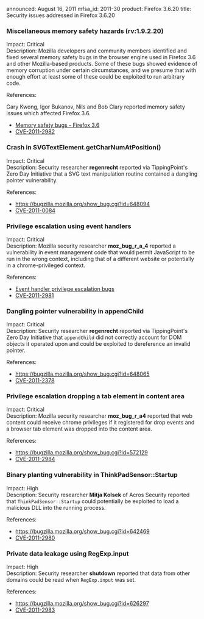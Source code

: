announced: August 16, 2011
mfsa_id: 2011-30
product: Firefox 3.6.20
title: Security issues addressed in Firefox 3.6.20

<h3 id="cve-2011-2982">Miscellaneous memory safety hazards (rv:1.9.2.20)</h3>

<p>
<span class="label">Impact:</span> <span class="critical">Critical</span><br/>
<span class="label">Description:</span> Mozilla developers and community
members identified and fixed several memory safety bugs in the browser engine
used in Firefox 3.6 and other Mozilla-based products. Some of these bugs showed
evidence of memory corruption under certain circumstances, and we presume that
with enough effort at least some of these could be exploited to run arbitrary
code.</p>

<p><span class="label">References:</span><br/></p>

<p>Gary Kwong, Igor Bukanov, Nils and Bob Clary reported memory safety
issues which affected Firefox 3.6.</p>
<ul>
  <li><a href="https://bugzilla.mozilla.org/buglist.cgi?bug_id=541255,615970,632206,643062,674545">Memory safety bugs - Firefox 3.6</a></li>
  <li><a class="ex-ref" href="http://cve.mitre.org/cgi-bin/cvename.cgi?name=CVE-2011-2982">CVE-2011-2982</a></li>
</ul>


<h3 id="cve-2011-0084">Crash in SVGTextElement.getCharNumAtPosition()</h3>

<p>
<span class="label">Impact:</span> <span class="critical">Critical</span><br/>
<span class="label">Description:</span> Security
researcher <strong>regenrecht</strong> reported via TippingPoint's Zero Day
Initiative that a SVG text manipulation routine contained a dangling pointer
vulnerability.</p>

<p><span class="label">References:</span><br/></p>

<p>
  </p><ul>
    <li><a href="https://bugzilla.mozilla.org/show_bug.cgi?id=648094">https://bugzilla.mozilla.org/show_bug.cgi?id=648094</a></li>
    <li><a class="ex-ref" href="http://cve.mitre.org/cgi-bin/cvename.cgi?name=CVE-2011-0084">CVE-2011-0084</a></li>
  </ul>



<h3 id="cve-2011-2981">Privilege escalation using event handlers</h3>

<p>
<span class="label">Impact:</span> <span class="critical">Critical</span><br/>
<span class="label">Description:</span> Mozilla security
researcher <strong>moz_bug_r_a_4</strong> reported a vulnerability in event
management code that would permit JavaScript to be run in the wrong context,
including that of a different website or potentially in a chrome-privileged
context.</p>

<p><span class="label">References:</span><br/></p>

<p>
  </p><ul>
    <li><a href="https://bugzilla.mozilla.org/buglist.cgi?bug_id=650252,614151,643450">Event handler privilege escalation bugs</a></li>
    <li><a class="ex-ref" href="http://cve.mitre.org/cgi-bin/cvename.cgi?name=CVE-2011-2981">CVE-2011-2981</a></li>
  </ul>



<h3 id="cve-2011-2378">Dangling pointer vulnerability in appendChild</h3>

<p>
<span class="label">Impact:</span> <span class="critical">Critical</span><br/>
<span class="label">Description:</span> Security
researcher <strong>regenrecht</strong> reported via TippingPoint's Zero Day
Initiative that <code>appendChild</code> did not correctly account for DOM
objects it operated upon and could be exploited to dereference an invalid
pointer.</p>

<p><span class="label">References:</span><br/></p>

<p>
  </p><ul>
    <li><a href="https://bugzilla.mozilla.org/show_bug.cgi?id=648065">https://bugzilla.mozilla.org/show_bug.cgi?id=648065</a></li>
    <li><a class="ex-ref" href="http://cve.mitre.org/cgi-bin/cvename.cgi?name=CVE-2011-2378">CVE-2011-2378</a></li>
  </ul>



<h3 id="cve-2011-2984">Privilege escalation dropping a tab element in content area</h3>

<p>
<span class="label">Impact:</span> <span class="critical">Critical</span><br/>
<span class="label">Description:</span> Mozilla security
researcher <strong>moz_bug_r_a4</strong> reported that web content could receive
chrome privileges if it registered for drop events and a browser tab element was
dropped into the content area.</p>

<p><span class="label">References:</span><br/></p>

<p>
  </p><ul>
    <li><a href="https://bugzilla.mozilla.org/show_bug.cgi?id=572129">https://bugzilla.mozilla.org/show_bug.cgi?id=572129</a></li>
    <li><a class="ex-ref" href="http://cve.mitre.org/cgi-bin/cvename.cgi?name=CVE-2011-2984">CVE-2011-2984</a></li>
  </ul>



<h3 id="cve-2011-2980">Binary planting vulnerability in ThinkPadSensor::Startup</h3>

<p>
<span class="label">Impact:</span> <span class="high">High</span><br/>
<span class="label">Description:</span> Security researcher <strong>Mitja
Kolsek</strong> of Acros Security reported
that <code>ThinkPadSensor::Startup</code> could potentially be exploited to load
a malicious DLL into the running process.</p>

<p><span class="label">References:</span><br/></p>

<p>
  </p><ul>
    <li><a href="https://bugzilla.mozilla.org/show_bug.cgi?id=642469">https://bugzilla.mozilla.org/show_bug.cgi?id=642469</a></li>
    <li><a class="ex-ref" href="http://cve.mitre.org/cgi-bin/cvename.cgi?name=CVE-2011-2980">CVE-2011-2980</a></li>
  </ul>



<h3 id="cve-2011-2983">Private data leakage using RegExp.input</h3>

<p>
<span class="label">Impact:</span> <span class="high">High</span><br/>
<span class="label">Description:</span> Security
researcher <strong>shutdown</strong> reported that data from other domains could
be read when <code>RegExp.input</code> was set.</p>

<p><span class="label">References:</span><br/></p>

<p>
  </p><ul>
    <li><a href="https://bugzilla.mozilla.org/show_bug.cgi?id=626297">https://bugzilla.mozilla.org/show_bug.cgi?id=626297</a></li>
    <li><a class="ex-ref" href="http://cve.mitre.org/cgi-bin/cvename.cgi?name=CVE-2011-2983">CVE-2011-2983</a></li>
  </ul>





